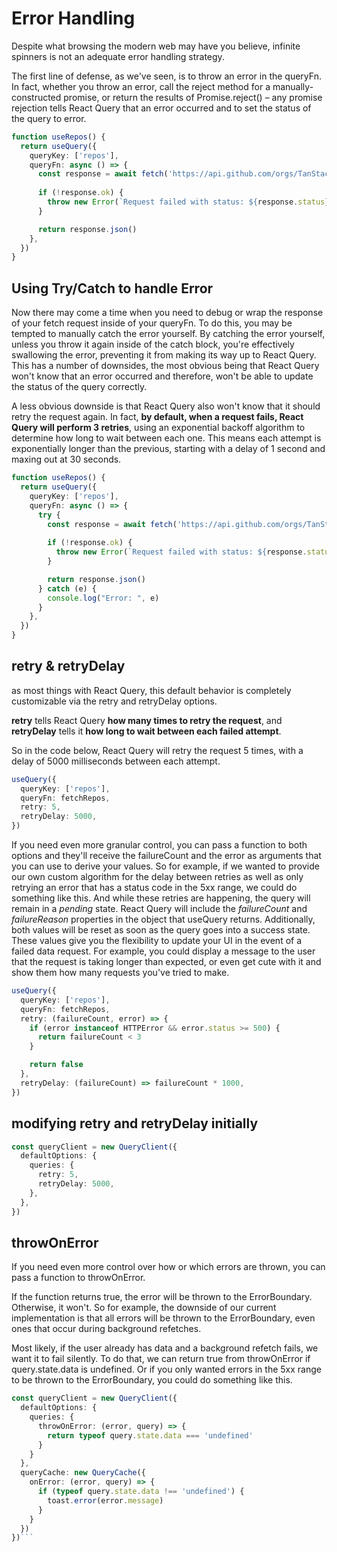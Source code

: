 # Error Handling

Despite what browsing the modern web may have you believe, infinite spinners is not an adequate error handling strategy.

The first line of defense, as we've seen, is to throw an error in the queryFn.
In fact, whether you throw an error, call the reject method for a manually-constructed promise, or return the results of Promise.reject() – any promise rejection tells React Query that an error occurred and to set the status of the query to error.

```ts
function useRepos() {
  return useQuery({
    queryKey: ['repos'],
    queryFn: async () => {
      const response = await fetch('https://api.github.com/orgs/TanStack/repos')
      
      if (!response.ok) {
        throw new Error(`Request failed with status: ${response.status}`)
      }

      return response.json()
    },
  })
}
```

## Using Try/Catch to handle Error

Now there may come a time when you need to debug or wrap the response of your fetch request inside of your queryFn. To do this, you may be tempted to manually catch the error yourself.
By catching the error yourself, unless you throw it again inside of the catch block, you're effectively swallowing the error, preventing it from making its way up to React Query.
This has a number of downsides, the most obvious being that React Query won't know that an error occurred and therefore, won't be able to update the status of the query correctly.

A less obvious downside is that React Query also won't know that it should retry the request again. In fact, __by default, when a request fails, React Query will perform 3 retries__, using an exponential backoff algorithm to determine how long to wait between each one.
This means each attempt is exponentially longer than the previous, starting with a delay of 1 second and maxing out at 30 seconds.

```ts
function useRepos() {
  return useQuery({
    queryKey: ['repos'],
    queryFn: async () => {
      try {
        const response = await fetch('https://api.github.com/orgs/TanStack/repos')
        
        if (!response.ok) {
          throw new Error(`Request failed with status: ${response.status}`)
        }

        return response.json()
      } catch (e) {
        console.log("Error: ", e)
      }
    },
  })
}

```

## retry & retryDelay

as most things with React Query, this default behavior is completely customizable via the retry and retryDelay options.

__retry__ tells React Query __how many times to retry the request__, and __retryDelay__ tells it __how long to wait between each failed attempt__.

So in the code below, React Query will retry the request 5 times, with a delay of 5000 milliseconds between each attempt.

```ts
useQuery({
  queryKey: ['repos'],
  queryFn: fetchRepos,
  retry: 5,
  retryDelay: 5000,
})
```

If you need even more granular control, you can pass a function to both options and they'll receive the failureCount and the error as arguments that you can use to derive your values.
So for example, if we wanted to provide our own custom algorithm for the delay between retries as well as only retrying an error that has a status code in the 5xx range, we could do something like this.
And while these retries are happening, the query will remain in a _pending_ state.
React Query will include the _failureCount_ and _failureReason_ properties in the object that useQuery returns.
Additionally, both values will be reset as soon as the query goes into a success state.
These values give you the flexibility to update your UI in the event of a failed data request. For example, you could display a message to the user that the request is taking longer than expected, or even get cute with it and show them how many requests you've tried to make.

```ts
useQuery({
  queryKey: ['repos'],
  queryFn: fetchRepos,
  retry: (failureCount, error) => {
    if (error instanceof HTTPError && error.status >= 500) {
      return failureCount < 3
    }

    return false
  },
  retryDelay: (failureCount) => failureCount * 1000,
})

```

## modifying retry and retryDelay initially

```ts
const queryClient = new QueryClient({
  defaultOptions: {
    queries: {
      retry: 5,
      retryDelay: 5000,
    },
  },
})
```

## throwOnError

If you need even more control over how or which errors are thrown, you can pass a function to throwOnError.

If the function returns true, the error will be thrown to the ErrorBoundary. Otherwise, it won't.
So for example, the downside of our current implementation is that all errors will be thrown to the ErrorBoundary, even ones that occur during background refetches.

Most likely, if the user already has data and a background refetch fails, we want it to fail silently. To do that, we can return true from throwOnError if query.state.data is undefined.
Or if you only wanted errors in the 5xx range to be thrown to the ErrorBoundary, you could do something like this.

```ts
const queryClient = new QueryClient({
  defaultOptions: {
    queries: {
      throwOnError: (error, query) => {
        return typeof query.state.data === 'undefined'
      }
    }
  },
  queryCache: new QueryCache({
    onError: (error, query) => {
      if (typeof query.state.data !== 'undefined') {
        toast.error(error.message)
      }
    }
  })
})```